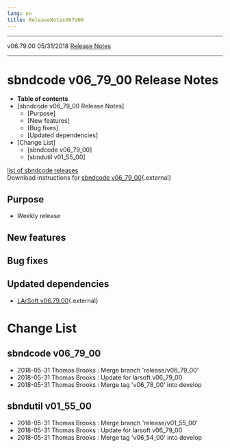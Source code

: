 ```yaml
---
lang: en
title: ReleaseNotes067900
---
```


  ----------- ------------ -- -- ------------------------------------------------------
  v06.79.00   05/31/2018         [Release Notes](ReleaseNotes067900.html)
  ----------- ------------ -- -- ------------------------------------------------------



sbndcode v06\_79\_00 Release Notes
======================================================================================

-   **Table of contents**
-   [sbndcode v06\_79\_00 Release
    Notes]
    -   [Purpose]
    -   [New features]
    -   [Bug fixes]
    -   [Updated dependencies]
-   [Change List]
    -   [sbndcode v06\_79\_00]
    -   [sbndutil v01\_55\_00]

[list of sbndcode
releases](List_of_SBND_code_releases.html)\
Download instructions for [sbndcode
v06\_79\_00](http://scisoft.fnal.gov/scisoft/bundles/sbnd/v06_79_00/sbndcode-v06_79_00.html){.external}



Purpose
----------------------------------

-   Weekly release



New features
--------------------------------------------



Bug fixes
--------------------------------------



Updated dependencies
------------------------------------------------------------

-   [LArSoft
    v06.79.00](https://cdcvs.fnal.gov/redmine/projects/larsoft/wiki/ReleaseNotes067900){.external}



Change List
==========================================



sbndcode v06\_79\_00
----------------------------------------------------------

-   2018-05-31 Thomas Brooks : Merge branch \'release/v06\_79\_00\'
-   2018-05-31 Thomas Brooks : Update for larsoft v06\_79\_00
-   2018-05-31 Thomas Brooks : Merge tag \'v06\_78\_00\' into develop



sbndutil v01\_55\_00
----------------------------------------------------------

-   2018-05-31 Thomas Brooks : Merge branch \'release/v01\_55\_00\'
-   2018-05-31 Thomas Brooks : Update for larsoft v06\_79\_00
-   2018-05-31 Thomas Brooks : Merge tag \'v06\_54\_00\' into develop
